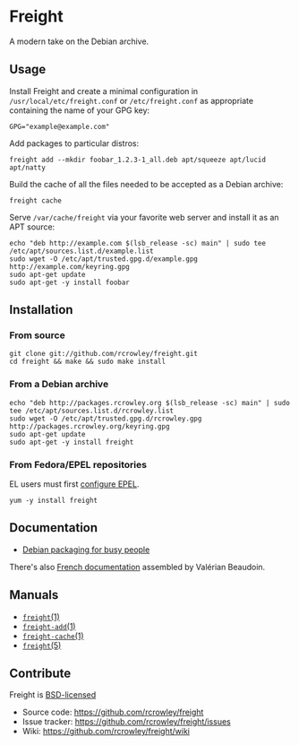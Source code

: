 # Freight

A modern take on the Debian archive.

## Usage

Install Freight and create a minimal configuration in `/usr/local/etc/freight.conf` or `/etc/freight.conf` as appropriate containing the name of your GPG key:

	GPG="example@example.com"

Add packages to particular distros:

	freight add --mkdir foobar_1.2.3-1_all.deb apt/squeeze apt/lucid apt/natty

Build the cache of all the files needed to be accepted as a Debian archive:

	freight cache

Serve `/var/cache/freight` via your favorite web server and install it as an APT source:

	echo "deb http://example.com $(lsb_release -sc) main" | sudo tee /etc/apt/sources.list.d/example.list
	sudo wget -O /etc/apt/trusted.gpg.d/example.gpg http://example.com/keyring.gpg
	sudo apt-get update
	sudo apt-get -y install foobar

## Installation

### From source

	git clone git://github.com/rcrowley/freight.git
	cd freight && make && sudo make install

### From a Debian archive

	echo "deb http://packages.rcrowley.org $(lsb_release -sc) main" | sudo tee /etc/apt/sources.list.d/rcrowley.list
	sudo wget -O /etc/apt/trusted.gpg.d/rcrowley.gpg http://packages.rcrowley.org/keyring.gpg
	sudo apt-get update
	sudo apt-get -y install freight

### From Fedora/EPEL repositories

EL users must first [configure EPEL](http://fedoraproject.org/wiki/EPEL/FAQ#How_can_I_install_the_packages_from_the_EPEL_software_repository.3F).

	yum -y install freight

## Documentation

* [Debian packaging for busy people](http://rcrowley.org/articles/packaging.html)

There's also [French documentation](http://blog.valouille.fr/2014/03/creer-un-depot-debian-signe-avec-freight/) assembled by Valérian Beaudoin.

## Manuals

* [`freight`(1)](http://rcrowley.github.com/freight/freight.1.html)
* [`freight-add`(1)](http://rcrowley.github.com/freight/freight-add.1.html)
* [`freight-cache`(1)](http://rcrowley.github.com/freight/freight-cache.1.html)
* [`freight`(5)](http://rcrowley.github.com/freight/freight.5.html)

## Contribute

Freight is [BSD-licensed](https://github.com/rcrowley/freight/blob/master/LICENSE)

* Source code: <https://github.com/rcrowley/freight>
* Issue tracker: <https://github.com/rcrowley/freight/issues>
* Wiki: <https://github.com/rcrowley/freight/wiki>
